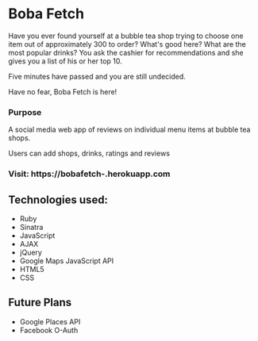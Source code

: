 # Boba Fetch

Have you ever found yourself at a bubble tea shop trying to choose one item out of approximately 300 to order?  What's good here?  What are the most popular drinks?  You ask the cashier for recommendations and she gives you a list of his or her top 10.

Five minutes have passed and you are still undecided.

Have no fear, Boba Fetch is here!

### Purpose
A social media web app of reviews on individual menu items at bubble tea shops.

Users can add shops, drinks, ratings and reviews

### Visit: https://bobafetch-.herokuapp.com

## Technologies used:
* Ruby
* Sinatra
* JavaScript
* AJAX
* jQuery
* Google Maps JavaScript API
* HTML5
* CSS

## Future Plans
* Google Places API
* Facebook O-Auth